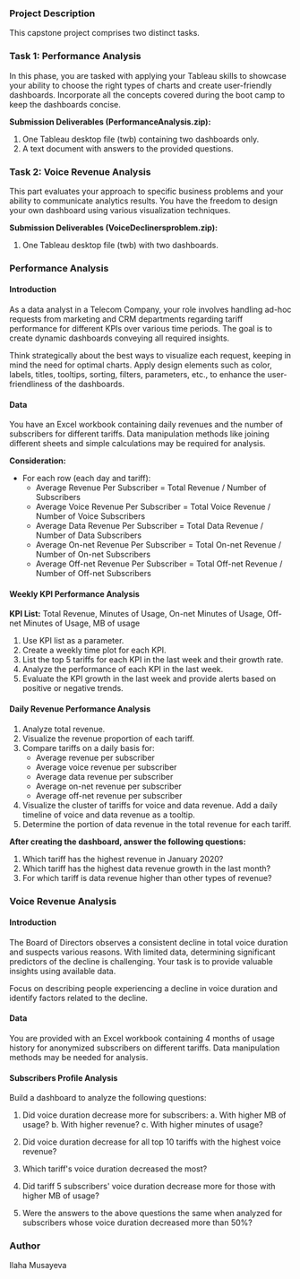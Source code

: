 ### Project Description

This capstone project comprises two distinct tasks. 

### Task 1: Performance Analysis

In this phase, you are tasked with applying your Tableau skills to showcase your ability to choose the right types of charts and create user-friendly dashboards. Incorporate all the concepts covered during the boot camp to keep the dashboards concise.

**Submission Deliverables (PerformanceAnalysis.zip):**
1. One Tableau desktop file (twb) containing two dashboards only.
2. A text document with answers to the provided questions.

### Task 2: Voice Revenue Analysis

This part evaluates your approach to specific business problems and your ability to communicate analytics results. You have the freedom to design your own dashboard using various visualization techniques.

**Submission Deliverables (VoiceDeclinersproblem.zip):**
1. One Tableau desktop file (twb) with two dashboards.

### Performance Analysis

#### Introduction

As a data analyst in a Telecom Company, your role involves handling ad-hoc requests from marketing and CRM departments regarding tariff performance for different KPIs over various time periods. The goal is to create dynamic dashboards conveying all required insights.

Think strategically about the best ways to visualize each request, keeping in mind the need for optimal charts. Apply design elements such as color, labels, titles, tooltips, sorting, filters, parameters, etc., to enhance the user-friendliness of the dashboards.

#### Data

You have an Excel workbook containing daily revenues and the number of subscribers for different tariffs. Data manipulation methods like joining different sheets and simple calculations may be required for analysis.

**Consideration:**
- For each row (each day and tariff):
  - Average Revenue Per Subscriber = Total Revenue / Number of Subscribers
  - Average Voice Revenue Per Subscriber = Total Voice Revenue / Number of Voice Subscribers
  - Average Data Revenue Per Subscriber = Total Data Revenue / Number of Data Subscribers
  - Average On-net Revenue Per Subscriber = Total On-net Revenue / Number of On-net Subscribers
  - Average Off-net Revenue Per Subscriber = Total Off-net Revenue / Number of Off-net Subscribers

#### Weekly KPI Performance Analysis

**KPI List:** Total Revenue, Minutes of Usage, On-net Minutes of Usage, Off-net Minutes of Usage, MB of usage

1. Use KPI list as a parameter.
2. Create a weekly time plot for each KPI.
3. List the top 5 tariffs for each KPI in the last week and their growth rate.
4. Analyze the performance of each KPI in the last week.
5. Evaluate the KPI growth in the last week and provide alerts based on positive or negative trends.

#### Daily Revenue Performance Analysis

1. Analyze total revenue.
2. Visualize the revenue proportion of each tariff.
3. Compare tariffs on a daily basis for:
   - Average revenue per subscriber
   - Average voice revenue per subscriber
   - Average data revenue per subscriber
   - Average on-net revenue per subscriber
   - Average off-net revenue per subscriber
4. Visualize the cluster of tariffs for voice and data revenue. Add a daily timeline of voice and data revenue as a tooltip.
5. Determine the portion of data revenue in the total revenue for each tariff.

**After creating the dashboard, answer the following questions:**
1. Which tariff has the highest revenue in January 2020?
2. Which tariff has the highest data revenue growth in the last month?
3. For which tariff is data revenue higher than other types of revenue?

### Voice Revenue Analysis

#### Introduction

The Board of Directors observes a consistent decline in total voice duration and suspects various reasons. With limited data, determining significant predictors of the decline is challenging. Your task is to provide valuable insights using available data.

Focus on describing people experiencing a decline in voice duration and identify factors related to the decline.

#### Data

You are provided with an Excel workbook containing 4 months of usage history for anonymized subscribers on different tariffs. Data manipulation methods may be needed for analysis.

#### Subscribers Profile Analysis

Build a dashboard to analyze the following questions:

1. Did voice duration decrease more for subscribers:
   a. With higher MB of usage?
   b. With higher revenue?
   c. With higher minutes of usage?

2. Did voice duration decrease for all top 10 tariffs with the highest voice revenue?

3. Which tariff's voice duration decreased the most?

4. Did tariff 5 subscribers' voice duration decrease more for those with higher MB of usage?

5. Were the answers to the above questions the same when analyzed for subscribers whose voice duration decreased more than 50%?
### Author
Ilaha Musayeva
